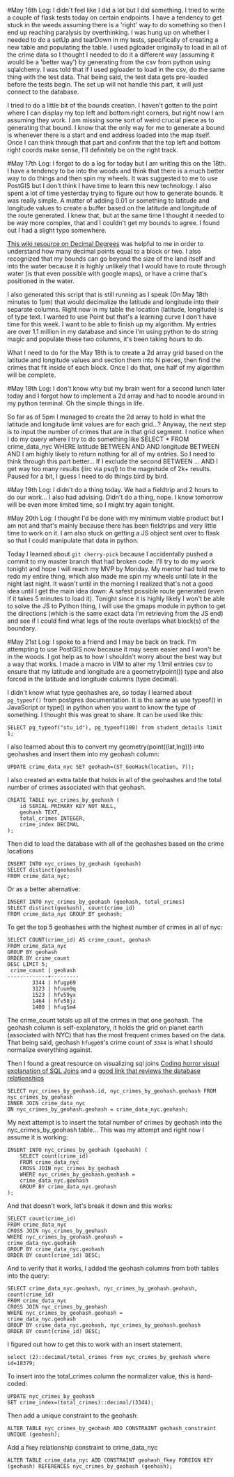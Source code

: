#May 16th Log:
I didn't feel like I did a lot but I did something. I tried to write a couple of flask tests today on certain endpoints. I have a tendency to get stuck in the weeds assuming there is a 'right' way to do something so then I end up reaching paralysis by overthinking. I was hung up on whether I needed to do a setUp and tearDown in my tests, specifically of creating a new table and populating the table. I used pgloader originally to load in all of the crime data so I thought I needed to do it a different way (assuming it would be a 'better way') by generating from the csv from python using sqlalchemy. I was told that if I used pgloader to load in the csv, do the same thing with the test data. That being said, the test data gets pre-loaded before the tests begin. The set up will not handle this part, it will just connect to the database.


I tried to do a little bit of the bounds creation. I haven't gotten to the point where I can display my top left and bottom right corners, but right now I am assuming they work. I am missing some sort of weird crucial piece as to generating that bound. I know that the only way for me to generate a bound is whenever there is a start and end address loaded into the map itself. Once I can think through that part and confirm that the top left and bottom right coords make sense, I'll definitely be on the right track.

#May 17th Log:
I forgot to do a log for today but I am writing this on the 18th. I have a tendency to be into the woods and think that there is a much better way to do things and then spin my wheels. It was suggested to me to use PostGIS but I don't think I have time to learn this new technology. I also spent a lot of time yesterday trying to figure out how to generate bounds. It was really simple. A matter of adding 0.01 or something to latitude and longitude values to create a buffer based on the latitude and longitude of the route generated. I knew that, but at the same time I thought it needed to be way more complex, that and I couldn't get my bounds to agree. I found out I had a slight typo somewhere. 

[This wiki resource on Decimal Degrees](https://en.wikipedia.org/wiki/Decimal_degrees) was helpful to me in order to understand how many decimal points equal to a block or two. I also recognized that my bounds can go beyond the size of the land itself and into the water because it is highly unlikely that I would have to route through water (is that even possible with google maps), or have a crime that's positioned in the water.

I also generated this script that is still running as I speak (On May 18th minutes to 1pm) that would decimalize the latitude and longitude into their separate columns. Right now in my table the location (latitude, longitude) is of type text. I wanted to use Point but that's a learning curve I don't have time for this week. I want to be able to finish up my algorithm. My entries are over 1.1 million in my database and since I'm using python to do string magic and populate these two columns, it's been taking hours to do.

What I need to do for the May 18th is to create a 2d array grid based on the latitude and longitude values and section them into N pieces, then find the crimes that fit inside of each block. Once I do that, one half of my algorithm will be complete.

#May 18th Log:
I don't know why but my brain went for a second lunch later today and I forgot how to implement a 2d array and had to noodle around in my python terminal. Oh the simple things in life.

So far as of 5pm I managed to create the 2d array to hold in what the latitude and longitude limit values are for each grid...?
Anyway, the next step is to input the number of crimes that are in that grid segment.
I notice when I do my query where I try to do something like
SELECT * FROM crime_data_nyc WHERE latitude BETWEEN <value> AND <value> AND longitude BETWEEN <value> AND <value> I am highly likely to return nothing for all of my entries. So I need to think through this part better... If I exclude the second BETWEEN ... AND I get way too many results (iirc via psql) to the magnitude of 2k+ results. Paused for a bit, I guess I need to do things bird by bird.

#May 19th Log:
I didn't do a thing today. We had a fieldtrip and 2 hours to do our work... I also had advising. Didn't do a thing, nope. I know tomorrow will be even more limited time, so I might try again tonight.

#May 20th Log:
I thought I'd be done with my minimum viable product but I am not and that's mainly because there has been fieldtrips and very little time to work on it. I am also stuck on getting a JS object sent over to flask so that I could manipulate that data in python.

Today I learned about `git cherry-pick` because I accidentally pushed a commit to my master branch that had broken code. I'll try to do my work tonight and hope I will reach my MVP by Monday. My mentor had told me to redo my entire thing, which also made me spin my wheels until late in the night last night. It wasn't until in the morning I realized that's not a good idea until I get the main idea down: A safest possible route generated (even if it takes 5 minutes to load it). Tonight since it is highly likely I won't be able to solve the JS to Python thing, I will use the gmaps module in python to get the directions (which is the same exact data I'm retrieving from the JS end) and see if I could find what legs of the route overlaps what block(s) of the boundary.

#May 21st Log:
I spoke to a friend and I may be back on track. I'm attempting to use PostGIS now because it may seem easier and I won't be in the woods. I got help as to how I shouldn't worry about the best way but a way that works. I made a macro in VIM to alter my 1.1mil entries csv to ensure that my latitude and longitude are a geometry(point()) type and also forced in the latitude and longitude columns (type decimal).

I didn't know what type geohashes are, so today I learned about `pg_typeof()` from postgres documentation. It is the same as use typeof() in JavaScript or type() in python when you want to know the type of something. I thought this was great to share. It can be used like this: 

`SELECT pg_typeof("stu_id"), pg_typeof(100) from student_details limit 1;`

I also learned about this to convert my geometry(point((lat,lng))) into geohashes and insert them into my geohash column:

`UPDATE crime_data_nyc
SET geohash=(ST_GeoHash(location, 7));`

I also created an extra table that holds in all of the geohashes and the total number of crimes associated with that geohash.

```
CREATE TABLE nyc_crimes_by_geohash (
	id SERIAL PRIMARY KEY NOT NULL,
	geohash TEXT,
	total_crimes INTEGER,
	crime_index DECIMAL
);
```

Then did to load the database with all of the geohashes based on the crime locations

```
INSERT INTO nyc_crimes_by_geohash (geohash) 
SELECT distinct(geohash)
FROM crime_data_nyc;
```
Or as a better alternative:

```
INSERT INTO nyc_crimes_by_geohash (geohash, total_crimes) 
SELECT distinct(geohash), count(crime_id)
FROM crime_data_nyc GROUP BY geohash;
```

To get the top 5 geohashes with the highest number of crimes in all of nyc:

```
SELECT COUNT(crime_id) AS crime_count, geohash
FROM crime_data_nyc
GROUP BY geohash
ORDER BY crime_count
DESC LIMIT 5;
 crime_count | geohash 
-------------+---------
        3344 | hfugp69
        3123 | hfuum9q
        1523 | hfv59yx
        1464 | hfv58jz
        1400 | hfug5m4
```
The crime_count totals up all of the crimes in that one geohash. The geohash column is self-explanatory, it holds the grid on planet earth (associated with NYC) that has the most frequent crimes based on the data.
That being said, geohash `hfugp69`'s crime count of `3344` is what I should normalize everything against.

Then I found a great resource on visualizing sql joins [Coding horror visual explanation of SQL Joins](https://blog.codinghorror.com/a-visual-explanation-of-sql-joins/) and a [good link that reviews the database relationships](http://docs.sqlalchemy.org/en/latest/orm/basic_relationships.html)

```
SELECT nyc_crimes_by_geohash.id, nyc_crimes_by_geohash.geohash FROM nyc_crimes_by_geohash
INNER JOIN crime_data_nyc
ON nyc_crimes_by_geohash.geohash = crime_data_nyc.geohash;
```

My next attempt is to insert the total number of crimes by geohash into the nyc_crimes_by_geohash table... This was my attempt and right now I assume it is working:

```
INSERT INTO nyc_crimes_by_geohash (geohash) (
	SELECT count(crime_id)                        
	FROM crime_data_nyc
	CROSS JOIN nyc_crimes_by_geohash
	WHERE nyc_crimes_by_geohash.geohash = 
	crime_data_nyc.geohash
	GROUP BY crime_data_nyc.geohash
);
```

And that doesn't work, let's break it down and this works:

```
SELECT count(crime_id)                        
FROM crime_data_nyc
CROSS JOIN nyc_crimes_by_geohash
WHERE nyc_crimes_by_geohash.geohash = 
crime_data_nyc.geohash
GROUP BY crime_data_nyc.geohash
ORDER BY count(crime_id) DESC;
```

And to verify that it works, I added the geohash columns from both tables into the query:

```
SELECT crime_data_nyc.geohash, nyc_crimes_by_geohash.geohash, count(crime_id)                        
FROM crime_data_nyc
CROSS JOIN nyc_crimes_by_geohash
WHERE nyc_crimes_by_geohash.geohash = 
crime_data_nyc.geohash
GROUP BY crime_data_nyc.geohash, nyc_crimes_by_geohash.geohash
ORDER BY count(crime_id) DESC;
```

I figured out how to get this to work with an insert statement.

`select (2)::decimal/total_crimes from nyc_crimes_by_geohash where id=18379;`

To insert into the total_crimes column the normalizer value, this is hard-coded:

```
UPDATE nyc_crimes_by_geohash
SET crime_index=(total_crimes)::decimal/(3344);
```

Then add a unique constraint to the geohash:

`ALTER TABLE nyc_crimes_by_geohash ADD CONSTRAINT geohash_constraint UNIQUE (geohash);`

Add a fkey relationship constraint to crime_data_nyc

`
ALTER TABLE crime_data_nyc ADD CONSTRAINT geohash_fkey FOREIGN KEY (geohash) REFERENCES nyc_crimes_by_geohash (geohash);
`